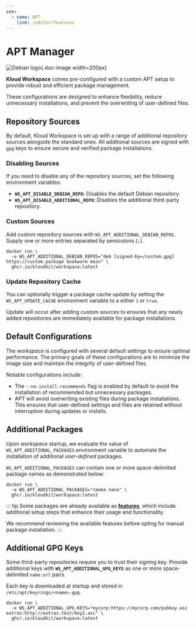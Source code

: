 ```yaml
---
see:
  - name: APT
    link: /editor/features
---
```


# APT Manager

![Debian logo](/icons/debian.svg){.doc-image width=200px}

**Kloud Workspace** comes pre-configured with a custom APT setup to provide robust and
efficient package management.

These configurations are designed to enhance flexibility, reduce unnecessary
installations, and prevent the overwriting of user-defined files.

## Repository Sources

By default, Kloud Workspace is set up with a range of additional repository sources
alongside the standard ones.
All additional sources are signed with `gpg` keys to ensure secure and verified package
installations.

### Disabling Sources

If you need to disable any of the repository sources, set the following environment
variables:

- **`WS_APT_DISABLE_DEBIAN_REPO`:** Disables the default Debian repository.
- **`WS_APT_DISABLE_ADDITIONAL_REPO`:** Disables the additional third-party repository.

### Custom Sources

Add custom repository sources with `WS_APT_ADDITIONAL_DEBIAN_REPOS`.
Supply one or more entries separated by semicolons *(`;`)*.

```sh{2}
docker run \
  -e WS_APT_ADDITIONAL_DEBIAN_REPOS="deb [signed-by=/custom.gpg] https://custom.package bookworm main" \
  ghcr.io/kloudkit/workspace:latest
```

### Update Repository Cache

You can optionally trigger a package cache update by setting the `WS_APT_UPDATE_CACHE`
environment variable to a either `1` or `true`.

Update will occur after adding custom sources to ensures that any newly added
repositories are immediately available for package installations.

## Default Configurations

The *workspace* is configured with several default settings to ensure optimal performance.
The primary goals of these configurations are to minimize the image size and maintain the
integrity of user-defined files.

Notable configurations include:

- The `--no-install-recommends` flag is enabled by default to avoid the installation of
  recommended but unnecessary packages.
- APT will avoid overwriting existing files during package installations.
  This ensures that user-defined settings and files are retained without interruption
  during updates or installs.

## Additional Packages

Upon *workspace* startup, we evaluate the value of `WS_APT_ADDITIONAL_PACKAGES`
environment variable to automate the installation of additional *user-defined* packages.

`WS_APT_ADDITIONAL_PACKAGES` can contain one or more space-delimited package names as
demonstrated below:

```sh{2}
docker run \
  -e WS_APT_ADDITIONAL_PACKAGES="cmake nano" \
  ghcr.io/kloudkit/workspace:latest
```

::: tip
Some packages are already available as [**features**](/editor/features), which include
additional setup steps that enhance their usage and functionality.

We recommend reviewing the available features before opting for manual package installation.
:::

## Additional GPG Keys

Some third-party repositories require you to trust their signing key.
Provide additional keys with **`WS_APT_ADDITIONAL_GPG_KEYS`** as one or more
space-delimited `name:url` pairs.

Each key is downloaded at startup and stored in `/etc/apt/keyrings/<name>.gpg`.

```sh{2}
docker run \
  -e WS_APT_ADDITIONAL_GPG_KEYS="mycorp:https://mycorp.com/pubkey.asc extras:http://extras.test/key2.asc" \
  ghcr.io/kloudkit/workspace:latest
```

